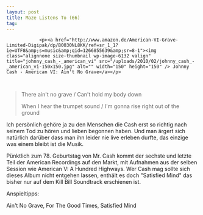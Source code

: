 ```yaml
---
layout: post
title: Maze Listens To (66)
tag: 
---
```



                <p><a href="http://www.amazon.de/American-VI-Grave-Limited-Digipak/dp/B0030NL8KK/ref=sr_1_1?ie=UTF8&amp;s=music&amp;qid=1266855639&amp;sr=8-1"><img class="alignnone size-thumbnail wp-image-6132 valign" title="johnny_cash_-_american_vi" src="/uploads/2010/02/johnny_cash_-_american_vi-150x150.jpg" alt="" width="150" height="150" /> Johnny Cash - American VI: Ain't No Grave</a></p>
<img class="alignnone size-full wp-image-6141" title="maze_listens_to_5stars" src="/uploads/2010/02/maze_listens_to_5stars.png" alt="" width="75" height="15" />
<blockquote>There ain't no grave / Can't hold my body down

When I hear the trumpet sound / I'm gonna rise right out of the ground</blockquote>
<p>Ich persönlich gehöre ja zu den Menschen die Cash erst so richtig nach seinem Tod zu hören und lieben begonnen haben. Und man ärgert sich natürlich darüber dass man ihn leider nie live erleben durfte, das einzige was einem bleibt ist die Musik.</p>
<p>Pünktlich zum 78. Geburtstag von Mr. Cash kommt der sechste und letzte Teil der American Recordings auf den Markt, mit Aufnahmen aus der selben Session wie American V: A Hundred Highways. Wer Cash mag sollte sich dieses Album nicht entgehen lassen, enthält es doch &quot;Satisfied Mind&quot; das bisher nur auf dem Kill Bill Soundtrack erschienen ist.</p>
<p>Anspieltipps:</p>
<p>Ain't No Grave, For The Good Times, Satisfied Mind</p>
            
